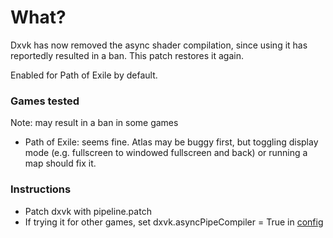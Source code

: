 # What?
Dxvk has now removed the async shader compilation, since using it has reportedly resulted in a ban. This patch restores it again.

Enabled for Path of Exile by default.

### Games tested
Note: may result in a ban in some games

* Path of Exile: seems fine. Atlas may be buggy first, but toggling display mode (e.g. fullscreen to windowed fullscreen and back) or running a map should fix it.

### Instructions

* Patch dxvk with pipeline.patch
* If trying it for other games, set dxvk.asyncPipeCompiler = True in [config](https://github.com/doitsujin/dxvk/wiki/Configuration)

